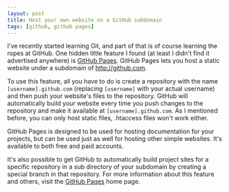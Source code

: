 ```yaml
---
layout: post
title: Host your own website on a GitHub subdomain
tags: [github, github pages]
---
```


I've recently started learning Git, and part of that is of course learning the ropes at GitHub. One hidden little feature I found (at least I didn't find it advertised anywhere) is [GitHub Pages](http://pages.github.com/). GitHub Pages lets you host a static website under a subdomain of <http://github.com>.

To use this feature, all you have to do is create a repository with the name `[username].github.com` (replacing `[username]` with your actual username) and then push your website's files to the repository. GitHub will automatically build your website every time you push changes to the repository and make it available at `[username].github.com`. As I mentioned before, you can only host static files, .htaccess files won't work either.

GitHub Pages is designed to be used for hosting documentation for your projects, but can be used just as well for hosting other simple websites. It's available to both free and paid accounts.

It's also possible to get GitHub to automatically build project sites for a specific repository in a sub directory of your subdomain by creating a special branch in that repository. For more information about this feature and others, visit the [GitHub Pages](http://pages.github.com/) home page.
